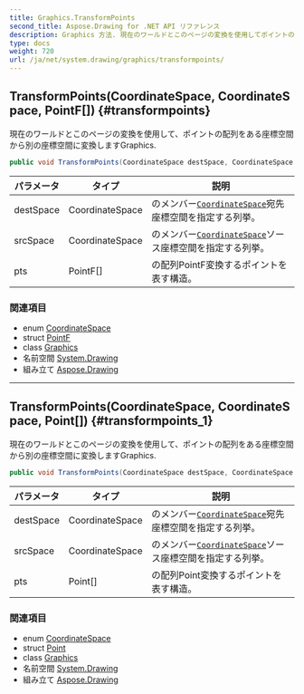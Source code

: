 ```yaml
---
title: Graphics.TransformPoints
second_title: Aspose.Drawing for .NET API リファレンス
description: Graphics 方法. 現在のワールドとこのページの変換を使用してポイントの配列をある座標空間から別の座標空間に変換しますGraphics.
type: docs
weight: 720
url: /ja/net/system.drawing/graphics/transformpoints/
---
```

## TransformPoints(CoordinateSpace, CoordinateSpace, PointF[]) {#transformpoints}

現在のワールドとこのページの変換を使用して、ポイントの配列をある座標空間から別の座標空間に変換しますGraphics.

```csharp
public void TransformPoints(CoordinateSpace destSpace, CoordinateSpace srcSpace, PointF[] pts)
```

| パラメータ | タイプ | 説明 |
| --- | --- | --- |
| destSpace | CoordinateSpace | のメンバー[`CoordinateSpace`](../../../system.drawing.drawing2d/coordinatespace/)宛先座標空間を指定する列挙。 |
| srcSpace | CoordinateSpace | のメンバー[`CoordinateSpace`](../../../system.drawing.drawing2d/coordinatespace/)ソース座標空間を指定する列挙。 |
| pts | PointF[] | の配列PointF変換するポイントを表す構造。 |

### 関連項目

* enum [CoordinateSpace](../../../system.drawing.drawing2d/coordinatespace/)
* struct [PointF](../../pointf/)
* class [Graphics](../)
* 名前空間 [System.Drawing](../../graphics/)
* 組み立て [Aspose.Drawing](../../../)

---

## TransformPoints(CoordinateSpace, CoordinateSpace, Point[]) {#transformpoints_1}

現在のワールドとこのページの変換を使用して、ポイントの配列をある座標空間から別の座標空間に変換しますGraphics.

```csharp
public void TransformPoints(CoordinateSpace destSpace, CoordinateSpace srcSpace, Point[] pts)
```

| パラメータ | タイプ | 説明 |
| --- | --- | --- |
| destSpace | CoordinateSpace | のメンバー[`CoordinateSpace`](../../../system.drawing.drawing2d/coordinatespace/)宛先座標空間を指定する列挙。 |
| srcSpace | CoordinateSpace | のメンバー[`CoordinateSpace`](../../../system.drawing.drawing2d/coordinatespace/)ソース座標空間を指定する列挙。 |
| pts | Point[] | の配列Point変換するポイントを表す構造。 |

### 関連項目

* enum [CoordinateSpace](../../../system.drawing.drawing2d/coordinatespace/)
* struct [Point](../../point/)
* class [Graphics](../)
* 名前空間 [System.Drawing](../../graphics/)
* 組み立て [Aspose.Drawing](../../../)


